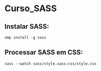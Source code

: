 # Curso_SASS

## Instalar SASS:

```
nmp install -g sass
```

## Processar SASS em CSS:

```
sass --watch sass/style.sass:css/style.css
```
